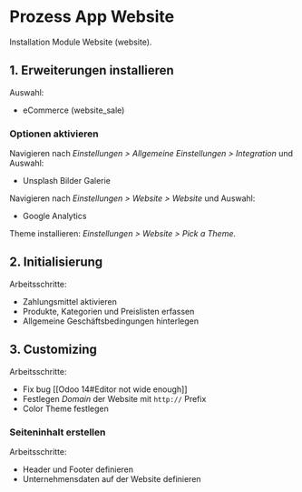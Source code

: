 # Prozess App Website
Installation Module Website (website).

## 1. Erweiterungen installieren
Auswahl:
* eCommerce (website_sale)

### Optionen aktivieren
Navigieren nach *Einstellungen > Allgemeine Einstellungen > Integration* und Auswahl:
* Unsplash Bilder Galerie

Navigieren nach *Einstellungen > Website > Website* und Auswahl:
* Google Analytics

Theme installieren: *Einstellungen > Website > Pick a Theme*.

## 2. Initialisierung

Arbeitsschritte:
* Zahlungsmittel  aktivieren
* Produkte, Kategorien und Preislisten erfassen
* Allgemeine Geschäftsbedingungen hinterlegen

## 3. Customizing

Arbeitsschritte:
* Fix bug [[Odoo 14#Editor not wide enough]]
* Festlegen *Domain* der Website mit `http://` Prefix
* Color Theme festlegen

### Seiteninhalt erstellen

Arbeitsschritte:
* Header und Footer definieren
* Unternehmensdaten auf der Website definieren
